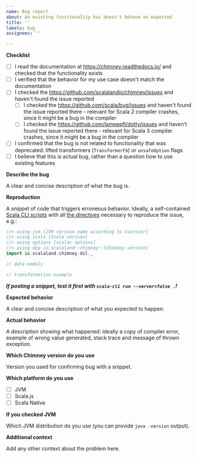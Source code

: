 ```yaml
---
name: Bug report
about: An existing functionality has doesn't behave as expected
title: ''
labels: bug
assignees: ''

---
```


**Checklist**

- [ ] I read the documentation at https://chimney.readthedocs.io/ and checked that the functionality exists
- [ ] I verified that the behavior for my use case doesn't match the documentation
- [ ] I checked the https://github.com/scalalandio/chimney/issues and haven't found the issue reported
  - [ ] I checked the https://github.com/scala/bug/issues and haven't found the issue reported there - relevant for Scala 2 compiler crashes, since it might be a bug in the compiler
  - [ ] I checked the https://github.com/lampepfl/dotty/issues and haven't found the issue reported there - relevant for Scala 3 compiler crashes, since it might be a bug in the compiler 
- [ ] I confirmed that the bug is not related to functionality that was deprecated: lifted transformers (`TransformerF`s) or `unsafeOption` flags
- [ ] I believe that this is actual bug, rather than a question how to use existing features

**Describe the bug**

A clear and concise description of what the bug is.

**Reproduction**

A snippet of code that triggers erroneous behavior. Ideally, a self-contained
[Scala CLI scripts](https://scala-cli.virtuslab.org/docs/guides/scripts) with all 
[the directives](https://scala-cli.virtuslab.org/docs/reference/directives/#using-directives) necessary to reproduce
the issue, e.g.:

```scala
//> using jvm [JVM version name according to Coursier]
//> using scala [Scala version]
//> using options [scalac options]
//> using dep io.scalaland::chimney::[Chimney version]
import io.scalaland.chimney.dsl._

// data models

// transformation example
```

***If posting a snippet, test it first with `scala-cli run --server=false .`!***

**Expected behavior**

A clear and concise description of what you expected to happen.

**Actual behavior**

A description showing what happened: ideally a copy of compiler error, example of wrong value generated, stack trace and message of thrown exception.

**Which Chimney version do you use**

Version you used for confirming bug with a snippet.

**Which platform do you use**

- [ ] JVM
- [ ] Scala.js
- [ ] Scala Native

**If you checked JVM**

Which JVM distribution do you use (you can provide `java -version` output).

**Additional context**

Add any other context about the problem here.
